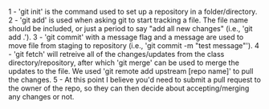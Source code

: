 1 - 'git init' is the command used to set up a repository in a folder/directory.
2 - 'git add' is used when asking git to start tracking a file. The file name should be included, or just a period to say "add all new changes" (i.e., 'git add .').
3 - 'git commit' with a message flag and a message are used to move file from staging to repository (i.e., 'git commit -m "test message"').
4 - 'git fetch' will retreive all of the changes/updates from the class directory/repository, after which 'git merge' can be used to merge the updates to the file. We used 'git remote add upstream [repo name]' to pull the changes.
5 - At this point I believe you'd need to submit a pull request to the owner of the repo, so they can then decide about accepting/merging any changes or not. 